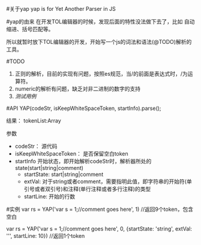 #关于yap
yap is for Yet Another Parser in JS

#yap的由来
在开发TOL编辑器的时候，发现后面的特性没法做下去了，比如 自动缩进、括号匹配等。

所以就暂时放下TOL编辑器的开发，开始写一个js的词法和语法(@TODO)解析的工具。

#TODO
1. 正则的解析，目前的实现有问题，按照es规范，当/的前面是表达式时，/为运算符。
2. numeric的解析有问题，缺乏对非二进制的数字的支持
3. *测试用例*

#API
YAP(codeStr, isKeepWhiteSpaceToken, startInfo).parse();

结果： tokenList:Array

参数

- codeStr： 源代码
- isKeepWhiteSpaceToken： 是否保留空白token
- startInfo 开始状态，即开始解析codeStr时，解析器所处的state(start|string|comment)
    - startState: start|string|comment
    - extVal: 对于string或者comment，需要指明此值，即字符串的开始符(单引号或者双引号)和注释(单行注释或者多行注释)的类型
    - startLine: 开始的行数


#实例
var rs = YAP('var s = 1;//comment goes here', 1) //返回9个token，包含空白

var rs = YAP('var s = 1;//comment goes here', 0, {startState: 'string', extVal: '\'', startLine: 10}) //返回1个token
